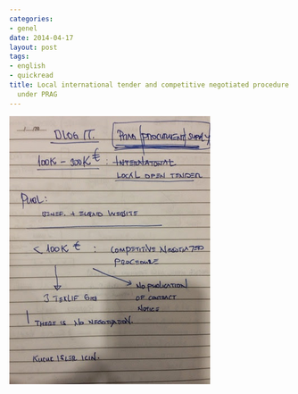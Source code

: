 ```yaml
---
categories:
- genel
date: 2014-04-17
layout: post
tags:
- english
- quickread
title: Local international tender and competitive negotiated procedure in suppy contract
  under PRAG
---
```


[![](/images/blogger-image--563647769.jpg)](https://lh3.googleusercontent.com/-Wk2BDrjyKcA/U0-hH7i0nkI/AAAAAAABKzM/GygGl8tLOyA/s640/blogger-image--563647769.jpg)
